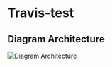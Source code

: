 # Travis-test

## Diagram Architecture

![Diagram Architecture](https://image.noelshack.com/fichiers/2018/13/4/1522354300-diagram-architecture-v0-2-2.png)

